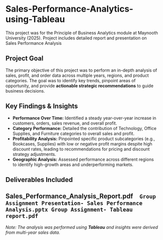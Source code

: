 # Sales-Performance-Analytics-using-Tableau
This project was for the Principle of Business Analytics module at Maynooth University (2025). Project includes detailed report and presentation on Sales Performance Analysis  
## Project Goal
The primary objective of this project was to perform an in-depth analysis of sales, profit, and order data across multiple years, regions, and product categories. The goal was to identify key trends, pinpoint areas of opportunity, and provide **actionable strategic recommendations** to guide business decisions.

## Key Findings & Insights
* **Performance Over Time:** Identified a steady year-over-year increase in customers, orders, sales revenue, and overall profit.
* **Category Performance:** Detailed the contribution of Technology, Office Supplies, and Furniture categories to overall sales and profit.
* **Profitability Analysis:** Pinpointed specific product subcategories (e.g., Bookcases, Supplies) with low or negative profit margins despite high discount rates, leading to recommendations for pricing and discount strategy adjustments.
* **Geographic Analysis:** Assessed performance across different regions to identify high-growth areas and underperforming markets.

## Deliverables Included
Sales_Performance_Analysis_Report.pdf` 
Group Assignment Presentation- Sales Performance Analysis.pptx
Group Assignment- Tableau report.pdf`
---
*Note: The analysis was performed using **Tableau** and insights were derived from multi-year sales data.*
